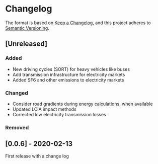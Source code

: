 # Changelog

The format is based on [Keep a Changelog](https://keepachangelog.com/en/1.0.0/),
and this project adheres to [Semantic Versioning](https://semver.org/spec/v2.0.0.html).

## [Unreleased]

### Added

* New driving cycles (SORT) for heavy vehicles like buses
* Add transmission infrastructure for electricity markets
* Added SF6 and other emissions to electricity markets

### Changed

* Consider road gradients during energy calculations, when available
* Updated LCIA impact methods
* Corrected low electricity transmission losses

### Removed

## [0.0.6] - 2020-02-13

First release with a change log

